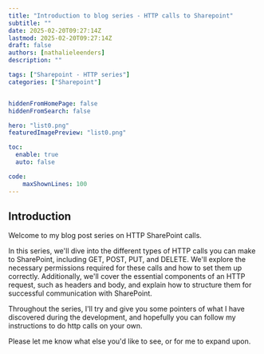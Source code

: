 ```yaml
---
title: "Introduction to blog series - HTTP calls to Sharepoint"
subtitle: ""
date: 2025-02-20T09:27:14Z
lastmod: 2025-02-20T09:27:14Z
draft: false
authors: [nathalieleenders]
description: ""

tags: ["Sharepoint - HTTP series"]
categories: ["Sharepoint"]


hiddenFromHomePage: false
hiddenFromSearch: false

hero: "list0.png"
featuredImagePreview: "list0.png"

toc:
  enable: true
  auto: false

code:
    maxShownLines: 100
---
```

## Introduction

Welcome to my blog post series on HTTP SharePoint calls.

In this series, we'll dive into the different types of HTTP calls you can make to SharePoint, including GET, POST, PUT, and DELETE. We'll explore the necessary permissions required for these calls and how to set them up correctly. Additionally, we'll cover the essential components of an HTTP request, such as headers and body, and explain how to structure them for successful communication with SharePoint.

Throughout the series, I'll try and give you some pointers of what I have discovered during the development, and hopefully you can follow my instructions to do http calls on your own.

Please let me know what else you'd like to see, or for me to expand upon.